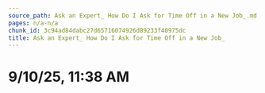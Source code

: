 ```yaml
---
source_path: Ask an Expert_ How Do I Ask for Time Off in a New Job_.md
pages: n/a-n/a
chunk_id: 3c94ad84dabc27d65716074926d89233f40975dc
title: Ask an Expert_ How Do I Ask for Time Off in a New Job_
---
```

# 9/10/25, 11:38 AM
